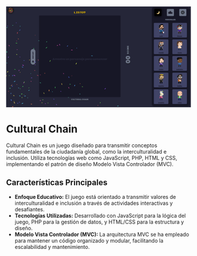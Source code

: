 <p align="center">
  <img src="src/img/view.png" alt="preview Cultural Chain">
</p>

# Cultural Chain

Cultural Chain es un juego diseñado para transmitir conceptos fundamentales de la ciudadanía global, como la interculturalidad e inclusión. Utiliza tecnologías web como JavaScript, PHP, HTML y CSS, implementando el patrón de diseño Modelo Vista Controlador (MVC).

## Características Principales

- **Enfoque Educativo:** El juego está orientado a transmitir valores de interculturalidad e inclusión a través de actividades interactivas y desafiantes.
- **Tecnologías Utilizadas:** Desarrollado con JavaScript para la lógica del juego, PHP para la gestión de datos, y HTML/CSS para la estructura y diseño.
- **Modelo Vista Controlador (MVC):** La arquitectura MVC se ha empleado para mantener un código organizado y modular, facilitando la escalabilidad y mantenimiento.


